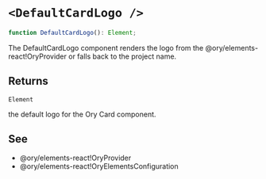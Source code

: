 # `<DefaultCardLogo />`

```ts
function DefaultCardLogo(): Element;
```

The DefaultCardLogo component renders the logo from the @ory/elements-react!OryProvider or falls back to the project name.

## Returns

`Element`

the default logo for the Ory Card component.

## See

 - @ory/elements-react!OryProvider
 - @ory/elements-react!OryElementsConfiguration
